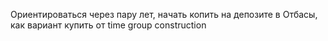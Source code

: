 Ориентироваться через пару лет, начать копить на депозите в Отбасы, как вариант купить от time group construction
